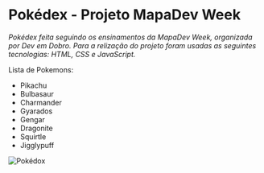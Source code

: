 # Pokédex - Projeto MapaDev Week

*Pokédex feita seguindo os ensinamentos da MapaDev Week, organizada por Dev em Dobro. Para a relização do projeto foram usadas as seguintes tecnologias:
HTML, CSS e JavaScript.*

Lista de Pokemons:
* Pikachu
* Bulbasaur 
* Charmander
* Gyarados
* Gengar
* Dragonite
* Squirtle
* Jigglypuff

![Pokédox](https://cdn.discordapp.com/attachments/887544607599120404/954552488856522802/unknown.png)
